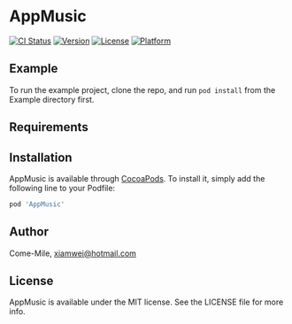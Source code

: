 # AppMusic

[![CI Status](https://img.shields.io/travis/Come-Mile/AppMusic.svg?style=flat)](https://travis-ci.org/Come-Mile/AppMusic)
[![Version](https://img.shields.io/cocoapods/v/AppMusic.svg?style=flat)](https://cocoapods.org/pods/AppMusic)
[![License](https://img.shields.io/cocoapods/l/AppMusic.svg?style=flat)](https://cocoapods.org/pods/AppMusic)
[![Platform](https://img.shields.io/cocoapods/p/AppMusic.svg?style=flat)](https://cocoapods.org/pods/AppMusic)

## Example

To run the example project, clone the repo, and run `pod install` from the Example directory first.

## Requirements

## Installation

AppMusic is available through [CocoaPods](https://cocoapods.org). To install
it, simply add the following line to your Podfile:

```ruby
pod 'AppMusic'
```

## Author

Come-Mile, xiamwei@hotmail.com

## License

AppMusic is available under the MIT license. See the LICENSE file for more info.
